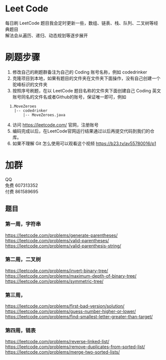 # Leet Code

每日刷 LeetCode
题目我会定时更新一些，数组、链表、栈、队列、二叉树等经典题目  
解法会从遍历、递归、动态规划等逐步展开

# 刷题步骤
1. 修改自己的刷题群备注为自己的 Coding 账号名称，例如 codedrinker
2. 克隆项目到本地，如果有题目的文件夹在文件夹下面操作，没有自己创建一个驼峰标识的文件夹 
3. 按照序号刷题，在以 LeetCode 题目名称的文件夹下面创建自己 Coding 英文账号同名的文件名或者Github的账号，保证唯一即可，例如
```
  1.MoveZeroes
    |-- codedrinker
        |-- MoveZeroes.java
```
4. 访问 https://leetcode.com/ 官网，注册账号
5. 编码完成以后，在LeetCode官网运行结果通过以后再提交代码到我们的仓库。
6. 如果不理解 Git 怎么使用可以观看这个视频
https://b23.tv/av55780016/p1

# 加群
QQ   
免费 607313352  
付费 861589695

## 题目
### 第一周，字符串
https://leetcode.com/problems/generate-parentheses/  
https://leetcode.com/problems/valid-parentheses/ 
https://leetcode.com/problems/valid-parenthesis-string/ 

### 第二周，二叉树
https://leetcode.com/problems/invert-binary-tree/  
https://leetcode.com/problems/maximum-depth-of-binary-tree/  
https://leetcode.com/problems/symmetric-tree/

### 第三周，
https://leetcode.com/problems/first-bad-version/solution/  
https://leetcode.com/problems/guess-number-higher-or-lower/  
https://leetcode.com/problems/find-smallest-letter-greater-than-target/     

### 第四周，链表
https://leetcode.com/problems/reverse-linked-list/ 
https://leetcode.com/problems/remove-duplicates-from-sorted-list/ 
https://leetcode.com/problems/merge-two-sorted-lists/   